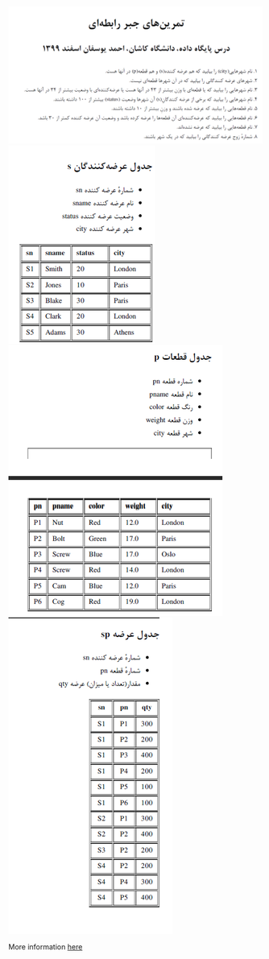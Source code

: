 ![HW](../images/Screenshot%20(82).png)
![S_TABLE](../images/Screenshot%20(83).png)
![P_TABLE](../images/Screenshot%20(84).png)
![SP_TABLE](../images/Screenshot%20(85).png)

More information [here](http://yoosofan.github.io/webrel/help/help.html)
